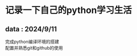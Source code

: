记录一下自己的python学习生活
==========================
data : 2024/9/11
----------------
完成python编译环境的搭建  
配置并熟悉git和github的使用
